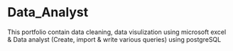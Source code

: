 # Data_Analyst
This portfolio contain data cleaning, data visulization using microsoft excel &amp; Data analyst (Create, import &amp; write various queries) using postgreSQL 
